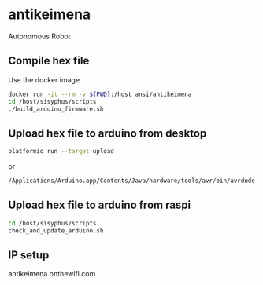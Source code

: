 # antikeimena
Autonomous Robot

## Compile hex file
Use the docker image
   ```bash
docker run -it --rm -v ${PWD}:/host ansi/antikeimena
cd /host/sisyphus/scripts
./build_arduino_firmware.sh
```

## Upload hex file to arduino from desktop
```bash
platformio run --target upload
```
or
```bash
/Applications/Arduino.app/Contents/Java/hardware/tools/avr/bin/avrdude -C/Applications/Arduino.app/Contents/Java/hardware/tools/avr/etc/avrdude.conf -v -patmega2560 -cwiring -P/dev/cu.wchusbserial1410 -b115200 -D -Uflash:w:/Users/ansi/development/antikeimena/arduino/firmware/sisyphus.hex:i
```

## Upload hex file to arduino from raspi
```bash
cd /host/sisyphus/scripts
check_and_update_arduino.sh
```

## IP setup
antikeimena.onthewifi.com
